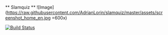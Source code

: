 ** Slamquiz **
![Image](https://raw.githubusercontent.com/AdrianLorin/slamquiz/master/assets/screenshot_home_en.jpg =600x)

[![Build Status](https://travis-ci.org/AdrianLorin/slamquiz.svg?branch=master)](https://travis-ci.org/AdrianLorin/slamquiz)